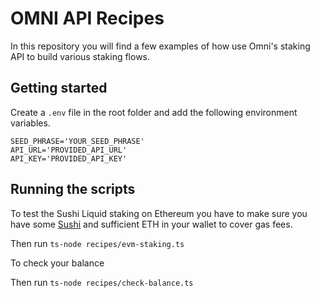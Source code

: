 # OMNI API Recipes

In this repository you will find a few examples of how use Omni's staking API to build various staking flows.

## Getting started

Create a `.env` file in the root folder and add the following environment variables.

```
SEED_PHRASE='YOUR_SEED_PHRASE'
API_URL='PROVIDED_API_URL'
API_KEY='PROVIDED_API_KEY'
```

## Running the scripts

To test the Sushi Liquid staking on Ethereum you have to make sure you have some [Sushi](https://etherscan.io/address/0x6b3595068778dd592e39a122f4f5a5cf09c90fe2) and sufficient ETH in your wallet to cover gas fees.

Then run `ts-node recipes/evm-staking.ts`

To check your balance

Then run `ts-node recipes/check-balance.ts`
